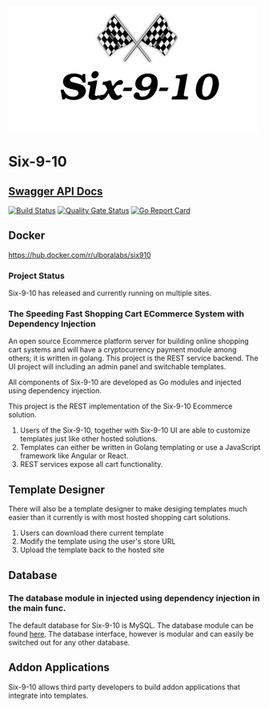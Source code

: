 ![](./six910.png)

# Six-9-10

## [Swagger API Docs](http://api-swagger-docs.six910.com/swagger/index.html)

[![Build Status](https://travis-ci.org/Ulbora/Six910.svg?branch=master)](https://travis-ci.org/Ulbora/Six910)
[![Quality Gate Status](https://sonarcloud.io/api/project_badges/measure?project=Six910&metric=alert_status)](https://sonarcloud.io/dashboard?id=Six910)
[![Go Report Card](https://goreportcard.com/badge/github.com/Ulbora/Six910)](https://goreportcard.com/report/github.com/Ulbora/Six910)

## Docker
https://hub.docker.com/r/ulboralabs/six910

### Project Status
Six-9-10 has released and currently running on multiple sites.

### The Speeding Fast Shopping Cart ECommerce System with Dependency Injection
An open source Ecommerce platform server for building online shopping cart systems and will have a cryptocurrency payment module among others; it is written in golang. This project is the REST service backend. The UI project will including an admin panel and switchable templates.

All components of Six-9-10 are developed as Go modules and injected using dependency injection.



This project is the REST implementation of the Six-9-10 Ecommerce solution. 

1. Users of the Six-9-10, together with Six-9-10 UI are able to customize templates just like other hosted solutions.
2. Templates can either be written in Golang templating or use a JavaScript framework like Angular or React.
3. REST services expose all cart functionality.

## Template Designer
There will also be a template designer to make desiging templates much easier than it currently is with most hosted shopping cart solutions.

1. Users can download there current template
2. Modify the template using the user's store URL
3. Upload the template back to the hosted site

## Database
### The database module in injected using dependency injection in the main func.
The default database for Six-9-10 is MySQL. The database module can be found [here](https://github.com/Ulbora/six910-mysql). The database interface, however is modular and can easily be switched out for any other database.

## Addon Applications
Six-9-10 allows third party developers to build addon applications that integrate into templates.




